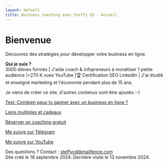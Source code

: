 ```yaml
---
layout: default
title: Business coaching avec Steffy CD - Accueil
---
```

# Bienvenue

Découvrez des stratégies pour développer votre business en ligne.<p>
<b>Qui je suis ?</b><br> 3000 élèves formés | J'aide coach & infopreneurs à monétiser 1 petite audience |⚡️270 K vues YouTube |🏆 Certification SEO LinkedIn | J'ai étudié et enseigné marketing et l'économie pendant plus de 15 ans.

Je viens de créer ce site, d'autres contenus vont être ajoutés :-)


<a href="http://forms.gle/PPhe2kUfzohxfQpp6">Test: Combien peux tu gagner avec un business en ligne ?</a>

<a href="http://mtr.bio/funeducationacademycom">Liens multiples et cadeaux</a> 

<a href="http://calendly.com/coaching-infopreneurs/decouverte?month=2024-01">Réserver un coaching gratuit</a>

<a href="http://docs.google.com/forms/d/e/1FAIpQLScPa8v7p1iMQupOlwNSdW9t6fD9wP1TFKS-C1ak424ckBKupw/viewform?usp=sf_link">Me suivre sur Télégram</a>

<a href="http://youtube.com/@SteffyCDbusinesscoaching/?sub_confirmation=1">Me suivre sur YouTube</a>



Des questions ? Contact : steffycd@mailfence.com <br>
Site créé le 18 septembre 2024. Dernière visite le 13 novembre 2024.
